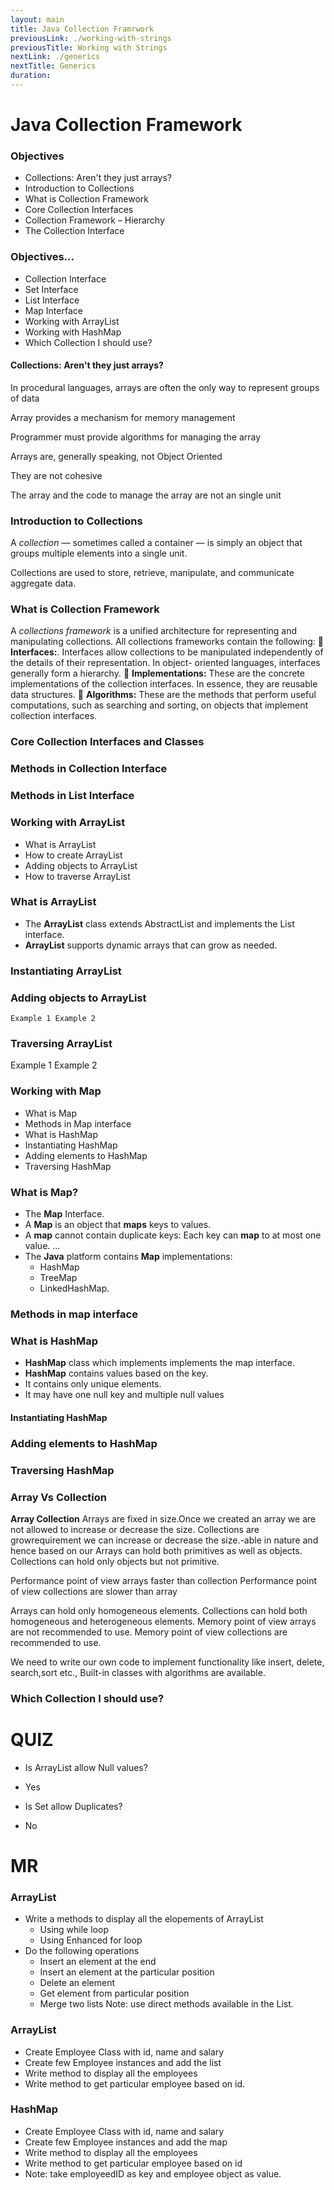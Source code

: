 ```yaml
---
layout: main
title: Java Collection Framrwork
previousLink: ./working-with-strings
previousTitle: Working with Strings
nextLink: ./generics
nextTitle: Generics
duration: 
---
```


# Java Collection Framework  

### Objectives

- Collections: Aren't they just arrays?
- Introduction to Collections
- What is Collection Framework
- Core Collection Interfaces
- Collection Framework – Hierarchy
- The Collection Interface


### Objectives...

- Collection Interface
- Set Interface
- List Interface
- Map Interface
- Working with ArrayList
- Working with HashMap
- Which Collection I should use?


#### Collections: Aren't they just arrays?

In procedural languages, arrays are often the only way to represent
groups of data

Array provides a mechanism for memory management

Programmer must provide algorithms for managing the array

Arrays are, generally speaking, not Object Oriented

They are not cohesive

The array and the code to manage the array are not an single unit


### Introduction to Collections

A _collection_ — sometimes called a container — is simply an object that
groups multiple elements into a single unit.

Collections are used to store, retrieve, manipulate, and communicate
aggregate data.


### What is Collection Framework

A _collections framework_ is a unified architecture for representing and
manipulating collections.
All collections frameworks contain the following:
 **Interfaces:**. Interfaces allow collections to be manipulated
independently of the details of their representation. In object-
oriented languages, interfaces generally form a hierarchy.
 **Implementations:** These are the concrete implementations of the
collection interfaces. In essence, they are reusable data structures.
 **Algorithms:** These are the methods that perform useful
computations, such as searching and sorting, on objects that
implement collection interfaces.


### Core Collection Interfaces and Classes


### Methods in Collection Interface


### Methods in List Interface


### Working with ArrayList

- What is ArrayList
- How to create ArrayList
- Adding objects to ArrayList
- How to traverse ArrayList


### What is ArrayList

- The **ArrayList** class extends AbstractList and implements the List
    interface.
- **ArrayList** supports dynamic arrays that can grow as needed.


### Instantiating ArrayList


### Adding objects to ArrayList

```
Example 1 Example 2
```

### Traversing ArrayList

Example 1 Example 2


### Working with Map

- What is Map
- Methods in Map interface
- What is HashMap
- Instantiating HashMap
- Adding elements to HashMap
- Traversing HashMap


### What is Map?

- The **Map** Interface.
- A **Map** is an object that **maps** keys to values.
- A **map** cannot contain duplicate keys: Each key can **map** to at most
    one value. ...
- The **Java** platform contains **Map** implementations:
    - HashMap
    - TreeMap
    - LinkedHashMap.


### Methods in map interface


### What is HashMap

- **HashMap** class which implements implements the map interface.
- **HashMap** contains values based on the key.
- It contains only unique elements.
- It may have one null key and multiple null values


#### Instantiating HashMap


### Adding elements to HashMap


### Traversing HashMap


### Array Vs Collection

**Array Collection**
Arrays are fixed in size.Once we created an array we are not allowed to
increase or decrease the size. Collections are growrequirement we can increase or decrease the size.-able in nature and hence based on our
Arrays can hold both primitives as well as objects. Collections can hold only objects but not primitive.

Performance point of view arrays faster than collection Performance point of view collections are slower than array

Arrays can hold only homogeneous elements. Collections can hold both homogeneous and heterogeneous elements.
Memory point of view arrays are not recommended to use. Memory point of view collections are recommended to use.

We need to write our own code to implement functionality like insert, delete, search,sort etc., Built-in classes with algorithms are available.


### Which Collection I should use?


# QUIZ


- Is ArrayList allow Null values?


- Yes


- Is Set allow Duplicates?


- No


# MR


### ArrayList

- Write a methods to display all the elopements of ArrayList
    - Using while loop
    - Using Enhanced for loop
- Do the following operations
    - Insert an element at the end
    - Insert an element at the particular position
    - Delete an element
    - Get element from particular position
    - Merge two lists
    Note: use direct methods available in the List.


### ArrayList

- Create Employee Class with id, name and salary
- Create few Employee instances and add the list
- Write method to display all the employees
- Write method to get particular employee based on id.


### HashMap

- Create Employee Class with id, name and salary
- Create few Employee instances and add the map
- Write method to display all the employees
- Write method to get particular employee based on id
- Note: take employeedID as key and employee object as value.


